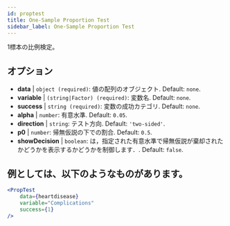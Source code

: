 ```yaml
---
id: proptest
title: One-Sample Proportion Test
sidebar_label: One-Sample Proportion Test
---
```


1標本の比例検定。

## オプション

* __data__ | `object (required)`: 値の配列のオブジェクト. Default: `none`.
* __variable__ | `(string|Factor) (required)`: 変数名. Default: `none`.
* __success__ | `string (required)`: 変数の成功カテゴリ. Default: `none`.
* __alpha__ | `number`: 有意水準. Default: `0.05`.
* __direction__ | `string`: テスト方向. Default: `'two-sided'`.
* __p0__ | `number`: 帰無仮説の下での割合. Default: `0.5`.
* __showDecision__ | `boolean`: は，指定された有意水準で帰無仮説が棄却されたかどうかを表示するかどうかを制御します．. Default: `false`.


## 例としては、以下のようなものがあります。

```jsx live
<PropTest
    data={heartdisease} 
    variable="Complications"
    success={1}
/>
```
